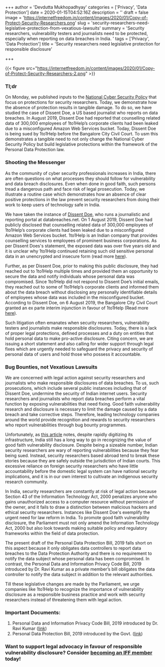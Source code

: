+++
author = 'Devdutta Mukhopadhyay'
categories = ['Privacy', 'Data Protection']
date = 2020-01-15T04:52:16Z
description = ''
draft = false
image = 'https://internetfreedom.in/content/images/2020/01/Copy-of-Protect-Security-Researchers.png'
slug = 'security-researchers-need-legislative-protection-from-vexatious-lawsuits'
summary = 'Security researchers, vulnerability testers and journalists need to be protected,  especially when reporting on data breaches in India. '
tags = ['Privacy', 'Data Protection']
title = 'Security researchers need legislative protection for responsible disclosure'

+++


{{< figure src="https://internetfreedom.in/content/images/2020/01/Copy-of-Protect-Security-Researchers-2.png" >}}

### Tl;dr

On Monday, we published inputs to the [National Cyber Security Policy](https://internetfreedom.in/a-cyber-secure-india-starts-with-securing-indians/) that focus on protections for security researchers. Today, we demonstrate how the absence of protection results in tangible damage. To do so, we have studied the case of Dissent Doe, a US based journalist who reports on data breaches. In August 2019, Dissent Doe had reported that counselling related data of 300,000 employees of 1to1Help’s corporate clients had been leaked due to a misconfigured Amazon Web Services bucket. Today, Dissent Doe is being sued by 1to1Help before the Bangalore City Civil Court. To usm this demonstrates a tangible need to not only change the National Cyber Security Policy but build legislative protections within the framework of the Personal Data Protection law.

### Shooting the Messenger

As the community of cyber security professionals increases in India, there are often questions on what processes they should follow for vulnerability and data breach disclosures. Even when done in good faith, such persons tread a dangerous path and face risk of legal prosecution. Today, we illustrate a routine case which demonstrates how an absence of clear positive protections in the law prevent security researchers from doing their work to keep users of technology safe in India.

We have taken the instance of [Dissent Doe,](https://twitter.com/PogoWasRight) who runs a journalistic and reporting portal at databreaches.net. On 1 August 2019, Dissent Doe had publicly disclosed that counselling related data of 300,000 employees of 1to1Help’s corporate clients had been leaked due to a misconfigured Amazon Web Services bucket. 1to1Help is an Indian company that provides counselling services to employees of prominent business corporations. As per Dissent Does's statement, the exposed data was over five years old and it is unclear why 1to1Help continued retaining such old sensitive personal data in an unencrypted and insecure form (read more [here](https://www.databreaches.net/a-misconfigured-aws-bucket-exposed-personal-and-counseling-logs-of-almost-300000-indian-employees/)).

Further, as per Dissent Doe, prior to making this public disclosure, they had reached out to 1to1Help multiple times and provided them an opportunity to secure the data and notify individuals whose personal data was compromised. Since 1to1Help did not respond to Dissent Doe’s initial emails, they reached out to some of 1to1Help’s corporate clients and informed them about the data breach without disclosing any personally identifiable details of employees whose data was included in the misconfigured bucket. According to Dissent Doe, on 6 August 2019, the Bangalore City Civil Court granted an ex parte interim injunction in favour of 1to1Help (Read more [here](https://www.databreaches.net/1to1help-net-gets-injunction-against-databreaches-net-seeks-criminal-charges-against-blogger/)).

Such litigation often emanates when security researchers, vulnerability testers and journalists make responsible disclosures. Today, there is a lack of proper legal protections, defined processes and a duty on entities that hold personal data to make pro-active disclosure. Citing concern, we are issuing a short statement and also calling for wider support through legal fixes which are urgently needed to safeguard the privacy and security of personal data of users and hold those who possess it accountable.

### Bug Bounties, not Vexatious Lawsuits

We are concerned with legal action against security researchers and journalists who make responsible disclosures of data breaches. To us, such prosecutions, which include several public instances including that of Dissent Doe, undermine the security of Indian internet users. Security researchers and journalists who report data breaches perform a vital function by exposing vulnerabilities that need fixing. Good faith vulnerability research and disclosure is necessary to limit the damage caused by a data breach and take corrective steps. Therefore, leading technology companies around the world provide recognition and rewards to security researchers who report vulnerabilities through bug bounty programmes.

Unfortunately, as [this article](https://www.bbc.com/news/world-asia-india-50583733) notes, despite rapidly digitizing its infrastructure, India still has a long way to go in recognizing the value of good faith vulnerability disclosure. Despite being a sizeable number, Indian security researchers are wary of reporting vulnerabilities because they fear being sued. Instead, security researchers based abroad tend to break these stories because they are safely outside the jurisdiction of Indian courts. This excessive reliance on foreign security researchers who have little accountability before the domestic legal system can have national security implications, and it is in our own interest to cultivate an indigenous security research community.

In India, security researchers are constantly at risk of legal action because Section 43 of the Information Technology Act, 2000 penalizes anyone who gains unauthorized access to a computer resource without permission of the owner, and it fails to draw a distinction between malicious hackers and ethical security researchers. Instances like Dissent Doe's exemplify the urgent need for law reform in India. To promote good faith vulnerability disclosure, the Parliament must not only amend the Information Technology Act, 2000 but also look towards making suitable policy and regulatory frameworks within the field of data protection.

The present draft of the Personal Data Protection Bill, 2019 falls short on this aspect because it only obligates data controllers to report data breaches to the Data Protection Authority and there is no requirement to notify the data subject whose personal data has been compromised. In contrast, the Personal Data and Information Privacy Code Bill, 2019 introduced by Dr. Ravi Kumar as a private member’s bill obligates the data controller to notify the data subject in addition to the relevant authorities.

Till these legislative changes are made by the Parliament, we urge companies like 1to1Help to recognize the importance of vulnerability disclosure as a responsible business practice and work with security researchers instead of threatening them with legal action.

### Important Documents:

1. Personal Data and Information Privacy Code Bill, 2019 introduced by Dr. Ravi Kumar ([link](https://drive.google.com/file/d/1DReq96e-FLsSoKUvK94_-VCtu2Y1PE97/view))
2. Personal Data Protection Bill, 2019 introduced by the Govt. ([link](http://prsindia.org/sites/default/files/bill_files/Personal%20Data%20Protection%20Bill%2C%202019.pdf))

### Want to support legal advocacy in favour of responsible vulnerability disclosure? Consider [becoming an IFF member](https://internetfreedom.in/donate/) today!

